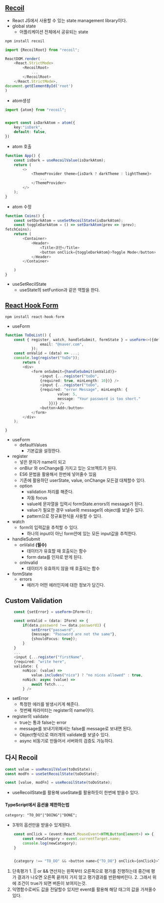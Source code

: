 ## [Recoil](https://recoiljs.org/ko/)
- React JS에서 사용할 수 있는 state management library이다.
- global state
	- 어플리케이션 전체에서 공유되는 state
```typescript
npm install recoil
```

```typescript
import {RecoilRoot} from "recoil";

ReactDOM.render(
    <React.StrictMode>
        <RecoilRoot>
	        ...
	    </RecoilRoot>
	</React.StrictMode>,
document.getElementById('root')
)
```

- atom생성
```typescript
import {atom} from "recoil";


export const isDarkAtom = atom({
    key:"isDark",
    default: false,
})
```

- atom 호출
```typescript
function App() {
    const isDark = useRecoilValue(isDarkAtom);
    return (
        <>
            <ThemeProvider theme={isDark ? darkTheme : lightTheme}>
				...
            </ThemeProvider>
        </>
    );
}

```

- atom 수정
```typescript
function Coins() {
    const setDarkAtom = useSetRecoilState(isDarkAtom);
    const toggleDarkAtom = () => setDarkAtom(prev => !prev);
fetchCoins);
    return (
        <Container>
            <Header>
                <Title>코인</Title>
                <button onClick={toggleDarkAtom}>Toggle Mode</button>
            </Header>
        </Container>

    )
}
```
- useSetRecilState
	- useState의 setFuntion과 같은 역할을 한다.

## [React Hook Form](https://react-hook-form.com/)

```typescript
npm install react-hook-form
```

- useForm
```typescript
function ToDoList() {
    const { register, watch, handleSubmit, formState } = useForm<>({defaultValues: {
                email: "@naver.com",
            });
    const onValid = (data) => ...;
    console.log(register("toDo"));
	    return (
        <div>
            <form onSubmit={handleSubmit(onValid)}>
                <input {...register("toDo", 
                {required: true, minLength: 10})} />
                <input {...register("toDo", 
                {required: "error Message", minLength: {
                        value: 5,
                        message: "Your password is too short."
                    }})} />
                <button>Add</button>
            </form>
        </div>
    );

}
```
- useForm
	- defaultValues
		- 기본값을 설정한다.
- register
	- 넣은 문자가 name이 되고
	- onBlur 와 onChange를 가지고 있는 오브젝트가 된다.
	- ES6 문법을 활용해서 한번에 넣어줄수 있음
	- 기존에 활용하던 userState, value, onChange 모든걸 대체할수 있다.
	- option
		- validation 처리를 해준다. 
		- 자동 focus
		- value에 문자열을 입력시 formState.errors의 message가 된다.
		- value가 필요한 경우 value와 message의 object를 보낼수 있다.
		- pattern으로 정규표현식을 사용할 수 있다.
- watch
	- form의 입력값을 추척할 수 있다.
		- 하나의 input이 아닌 form안에 있는 모든 input값을 추척한다.
- handleSubmit
	- onValid **(필수)**
		- 데이터가 유효할 때 호출되는 함수
		- form data를 인자로 받게 된다.
	- onInvalid
		- 데이터가 유효하지 않을 때 호출되는 함수
- formState
	- errors
		- 에러가 어떤 에러인지에 대한 정보가 담긴다.

## Custom Validation
```typescript
    const {setError} = useForm<IForm>();

    const onValid = (data: IForm) => {
        if(data.password !== data.password1) {
            setError("password", 
            {message: "Password are not the same"},
            {shouldFocus: true});
        }
    }
	...
	<input {...register("firstName", 
	{required: "write here", 
	validate: {
		noNico: (value) =>
			value.includes("nico") ? "no nicos allowed" : true,
		noNick: async (value) =>
			await fetch...,
		} />
```

- setError
	- 특정한 에러를 발생시키게 해준다.
	- 첫번째 파라미터는 register의 name이다.
- register의 validate
	- true는 통과 false는 error
	- message를 보내기위해서는 false를 message로 보내면 된다.
	- Object형식으로 여러개의 validate를 보낼수 있다.
	- async 비동기로 만들어서 서버와의 검증도 가능하다.

## 다시 Recoil
```typescript
const value = useRecoilValue(toDoState);  
const modFn = useSetRecoilState(toDoState);

const [value, modFn] = useRecoilState(toDoState);  
```
- useRecoilState를 활용해 useState를 활용하듯이 한번에 받을수 있다.

#### TypeScript에서 옵션을 제한하는법
`category: "TO_DO"|"DOING"|"DONE";`
- 3개의 옵션만을 받을수 있게된다.

```typescript
    const onClick = (event:React.MouseEvent<HTMLButtonElement>) => {
        const newCategory = event.currentTarget.name;
        console.log(newCategory);
    }


	{category !== "TO_DO" && <button name={"TO_DO"} onClick={onClick}>To Do</button>}
```
1. 단축평가
		1. || or && 연산자는 왼쪽부터 오른쪽으로 평가를 진행하는데 중간에 평가 결과가 나오면 오른쪽 끝까지 가지 않고 평가결과를 반환해버린다.
		2. 그래서 위에 조건이 true가 되면 버튼이 보여지는것.
2. 익명함수로써도 값을 전달할수 있지만 event를 활용해 해당 태그의 값을 가져올수 있다.